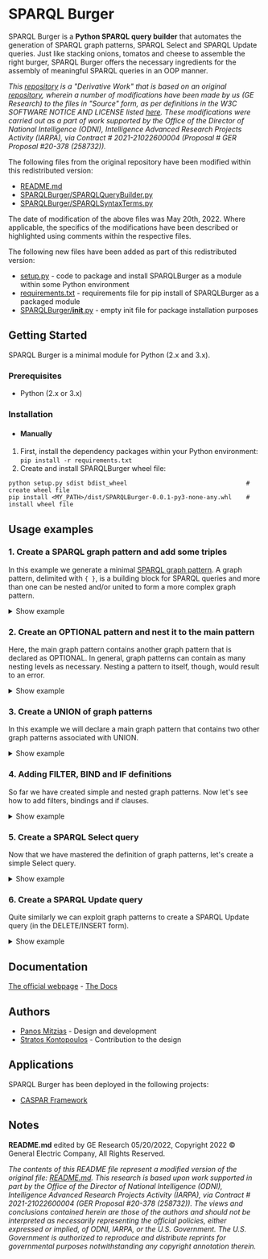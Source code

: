 # SPARQL Burger

SPARQL Burger is a **Python SPARQL query builder** that automates the generation of SPARQL graph patterns, SPARQL Select and SPARQL Update queries. Just like stacking onions, tomatos and cheese to assemble the right burger, SPARQL Burger offers the necessary ingredients for the assembly of meaningful SPARQL queries in an OOP manner.

_This [repository](https://github.com/vijayskumar/SPARQL-Burger) is a "Derivative Work" that is based on an original [repository](https://github.com/panmitz/SPARQL-Burger), wherein a number of modifications have been made by us (GE Research) to the files in "Source" form, as per definitions in the W3C SOFTWARE NOTICE AND LICENSE listed [here](https://github.com/panmitz/SPARQL-Burger/blob/master/LICENSE.txt). These modifications were carried out as a part of work supported by the Office of the Director of National Intelligence (ODNI), Intelligence Advanced Research Projects Activity (IARPA), via Contract # 2021-21022600004 (Proposal # GER Proposal #20-378 (258732))._

The following files from the original repository have been modified within this redistributed version:

 - [README.md](README.md)
 - [SPARQLBurger/SPARQLQueryBuilder.py](SPARQLBurger/SPARQLQueryBuilder.py)
 - [SPARQLBurger/SPARQLSyntaxTerms.py](SPARQLBurger/SPARQLSyntaxTerms.py)

The date of modification of the above files was May 20th, 2022.
Where applicable, the specifics of the modifications have been described or highlighted using comments within the respective files.

The following new files have been added as part of this redistributed version:
 
 - [setup.py](setup.py) - code to package and install SPARQLBurger as a module within some Python environment
 - [requirements.txt](requirements.txt) - requirements file for pip install of SPARQLBurger as a packaged module
 - [SPARQLBurger/__init__.py](SPARQLBurger/__init__.py) - empty init file for package installation purposes

## Getting Started
SPARQL Burger is a minimal module for Python (2.x and 3.x).

### Prerequisites

- Python (2.x or 3.x)

### Installation

* #### Manually
 
 1. First, install the dependency packages within your Python environment: ```pip install -r requirements.txt```
 2. Create and install SPARQLBurger wheel file:
```
python setup.py sdist bdist_wheel                                 # create wheel file
pip install <MY_PATH>/dist/SPARQLBurger-0.0.1-py3-none-any.whl    # install wheel file
```

## Usage examples
### 1. Create a SPARQL graph pattern and add some triples
In this example we generate a minimal [SPARQL graph pattern](http://https://www.w3.org/TR/rdf-sparql-query/#GraphPattern "SPARQL graph pattern"). A graph pattern, delimited with `{ }`, is a building block for SPARQL queries and more than one can be nested and/or united to form a more complex graph pattern.

<details>
 <summary>Show example</summary>

```python
from SPARQLBurger.SPARQLQueryBuilder import *

# Create a graph pattern
pattern = SPARQLGraphPattern()

# Add a couple of triples to the pattern
pattern.add_triples(
        triples=[
            Triple(subject="?person", predicate="rdf:type", object="ex:Person"),
            Triple(subject="?person", predicate="ex:hasName", object="?name")
        ]
    )

# Let's print this graph pattern
print(pattern.get_text())
```
The printout is:
```
{
   ?person rdf:type ex:Person . 
   ?person ex:hasName ?name . 
}
```
</details>

### 2. Create an OPTIONAL pattern and nest it to the main pattern
Here, the main graph pattern contains another graph pattern that is declared as OPTIONAL. In general, graph patterns can contain as many nesting levels as necessary. Nesting a pattern to itself, though, would result to an error.

<details>
 <summary>Show example</summary>

```python
from SPARQLBurger.SPARQLQueryBuilder import *

# Create a main graph pattern and add some triples
main_pattern = SPARQLGraphPattern()
main_pattern.add_triples(
        triples=[
            Triple(subject="?person", predicate="rdf:type", object="ex:Person"),
            Triple(subject="?person", predicate="ex:hasName", object="?name")
        ]
    )

# Create an optional pattern and add a triple
optional_pattern = SPARQLGraphPattern(optional=True)
optional_pattern.add_triples(
        triples=[
            Triple(subject="?person", predicate="ex:hasAge", object="?age")
        ]
    )

# Nest the optional pattern to the main
main_pattern.add_nested_graph_pattern(optional_pattern)

# Let's print the main graph pattern
print(pattern.get_text())
```
The printout is:
```
{
   ?person rdf:type ex:Person . 
   ?person ex:hasName ?name . 
   OPTIONAL {
      ?person ex:hasAge ?age . 
   }
}
```
</details>

### 3. Create a UNION of graph patterns
In this example we will declare a main graph pattern that contains two other graph patterns associated with UNION.

<details>
 <summary>Show example</summary>

```python
from SPARQLBurger.SPARQLQueryBuilder import *

# Create an empty graph pattern
main_pattern = SPARQLGraphPattern()

# Create the first graph pattern to be nested and add some triples
first_pattern = SPARQLGraphPattern()
first_pattern.add_triples(
        triples=[
            Triple(subject="?person", predicate="rdf:type", object="ex:Person"),
            Triple(subject="?person", predicate="ex:hasName", object="?name")
        ]
    )

# Create the second graph pattern to be nested as a UNION to the first and add some triples
second_pattern = SPARQLGraphPattern(union=True)
second_pattern.add_triples(
        triples=[
            Triple(subject="?person", predicate="rdf:type", object="ex:User"),
            Triple(subject="?person", predicate="ex:hasNickname", object="?name")
        ]
    )

# Nest both patterns to the main one
main_pattern.add_nested_graph_pattern(graph_pattern=first_pattern)
main_pattern.add_nested_graph_pattern(graph_pattern=second_pattern)

# Let's print the main graph pattern
print(main_pattern.get_text())
```
The printout is:
```
{
   {
      ?person rdf:type ex:Person . 
      ?person ex:hasName ?name . 
   }
   UNION
   {
      ?person rdf:type ex:User . 
      ?person ex:hasNickname ?name . 
   }
}
```
</details>

### 4. Adding FILTER, BIND and IF definitions
So far we have created simple and nested graph patterns. Now let's see how to add filters, bindings and if clauses.

<details>
 <summary>Show example</summary>

```python
from SPARQLBurger.SPARQLQueryBuilder import *

# Create a graph pattern and add some triples
pattern = SPARQLGraphPattern()
pattern.add_triples(
        triples=[
            Triple(subject="?person", predicate="rdf:type", object="ex:Person"),
            Triple(subject="?person", predicate="ex:hasAge", object="?age")
        ]
    )

# Add a filter for variable ?age
pattern.add_filter(
    filter= Filter(
        expression="?age < 65"
    )
)

# Add a binding for variable ?years_alive
pattern.add_binding(
    binding=Binding(
        value="?age",
        variable="?years_alive"
    )
)

# Add a binding for variable ?status, that should be "minor" or "adult" based on the ?age value
pattern.add_binding(
    binding=Binding(
        value=IfClause(
            condition="?age >= 18",
            true_value="'adult'",
            false_value="'minor'"
        ),
        variable="?status"
    )
)

# Print the graph pattern
print(pattern.get_text())
```
The printout is:
```
{
   ?person rdf:type ex:Person . 
   ?person ex:hasAge ?age . 
   BIND (?age AS ?years_alive)
   BIND (IF (?age >= 18, 'adult', 'minor') AS ?status)
   FILTER (?age < 65)
}
```
In the first BIND we have only provided a value and a variable as string, but this is not always the case. In the second BIND we nested an IF clause. Therefore, the `Binding.value` also accepts objects of classes like `IfClause`. In a similar way, the arguments of `IfClause` can also be other objects of type `IfClause` and `Bound` in a nested format, as shown below. 
```python
from SPARQLBurger.SPARQLQueryBuilder import *

# Create a graph pattern and add a triple
pattern = SPARQLGraphPattern()
pattern.add_triples(
        triples=[
            Triple(subject="?person", predicate="rdf:type", object="ex:Person"),
        ]
    )

# Create an optional graph pattern and add a triple
optional_pattern = SPARQLGraphPattern(optional=True)
optional_pattern.add_triples(
        triples=[
            Triple(subject="?person", predicate="ex:hasAddress", object="?address")
        ]
    )

# Add a binding with nested a IF clause and a BOUND condition
pattern.add_binding(
    binding=Binding(
        value=IfClause(
            condition=Bound(
                variable="?address"
            ),
            true_value="?address",
            false_value="'Unknown'"
        ),
        variable="?address"
    )
)

# Print the graph pattern
print(pattern.get_text())
```
The printout is:
```
{
   ?person rdf:type ex:Person . 
   BIND (IF (BOUND (?address), ?address, 'Unknown') AS ?address)
}
```
</details>

### 5. Create a SPARQL Select query
Now that we have mastered the definition of graph patterns, let's create a simple Select query.

<details>
 <summary>Show example</summary>

```python
from SPARQLBurger.SPARQLQueryBuilder import *

# Create an object of class SPARQLSelectQuery and set the limit for the results to 100
select_query = SPARQLSelectQuery(distinct=True, limit=100)

# Add a prefix
select_query.add_prefix(
    prefix=Prefix(prefix="ex", namespace="http://www.example.com#")
)

# Add the variables we want to select
select_query.add_variables(variables=["?person", "?age"])

# Create a graph pattern to use for the WHERE part and add some triples
where_pattern = SPARQLGraphPattern()
where_pattern.add_triples(
        triples=[
            Triple(subject="?person", predicate="rdf:type", object="ex:Person"),
            Triple(subject="?person", predicate="ex:hasAge", object="?age"),
            Triple(subject="?person", predicate="ex:address", object="?address"),
        ]
    )

# Set this graph pattern to the WHERE part
select_query.set_where_pattern(graph_pattern=where_pattern)

# Group the results by age
select_query.add_group_by(
    group=GroupBy(
        variables=["?age"]
    )
)

# Print the query we have defined
print(select_query.get_text())
```
The printout is:
```
PREFIX ex: <http://www.example.com#>

SELECT DISTINCT ?person ?age
WHERE {
   ?person rdf:type ex:Person . 
   ?person ex:hasAge ?age . 
   ?person ex:address ?address . 
}
GROUP BY ?age
LIMIT 100
```
</details>

### 6. Create a SPARQL Update query
Quite similarly we can exploit graph patterns to create a SPARQL Update query (in the DELETE/INSERT form).

<details>
 <summary>Show example</summary>

```python
from SPARQLBurger.SPARQLQueryBuilder import *

# Create a SPARQLUpdateQuery object
update_query = SPARQLUpdateQuery()

# Add a prefix
update_query.add_prefix(
    prefix=Prefix(prefix="ex", namespace="http://www.example.com#")
)

# Create a graph pattern for the DELETE part and add a triple
delete_pattern = SPARQLGraphPattern()
delete_pattern.add_triples(
    triples=[
        Triple(subject="?person", predicate="ex:hasAge", object="?age")
    ]
)

# Create a graph pattern for the INSERT part and add a triple
insert_pattern = SPARQLGraphPattern()
insert_pattern.add_triples(
    triples=[
        Triple(subject="?person", predicate="ex:hasAge", object="32")
    ]
)

# Create a graph pattern for the WHERE part and add some triples
where_pattern = SPARQLGraphPattern()
where_pattern.add_triples(
    triples=[
        Triple(subject="?person", predicate="rdf:type", object="ex:Person"),
        Triple(subject="?person", predicate="ex:hasAge", object="?age")
    ]
)

# Now let's append these graph patterns to our query
update_query.set_delete_pattern(graph_pattern=delete_pattern)
update_query.set_insert_pattern(graph_pattern=insert_pattern)
update_query.set_where_pattern(graph_pattern=where_pattern)

# Print the query we have defined
print(update_query.get_text())
```
The printout is:
```
PREFIX ex: <http://www.example.com#>

DELETE {
   ?person ex:hasAge ?age . 
}
INSERT {
   ?person ex:hasAge 32 . 
}
WHERE {
   ?person rdf:type ex:Person . 
   ?person ex:hasAge ?age . 
}
```
</details>

## Documentation
[The official webpage](http://pmitzias.com/SPARQLBurger) - [The Docs](http://pmitzias.com/SPARQLBurger/docs.html)

## Authors
* [Panos Mitzias](http://pmitzias.com) - Design and development
* [Stratos Kontopoulos](http://stratoskontopoulos.com) - Contribution to the design

## Applications
SPARQL Burger has been deployed in the following projects:

* [CASPAR Framework](https://www.linkedin.com/showcase/caspar-framework)
 
## Notes

**README.md** edited by GE Research 05/20/2022, Copyright 2022 © General Electric Company, All Rights Reserved.

_The contents of this README file represent a modified version of the original file: [README.md](https://github.com/panmitz/SPARQL-Burger/README.md). This research is based upon work supported in part by the Office of the Director of National Intelligence (ODNI), Intelligence Advanced Research Projects Activity (IARPA), via Contract # 2021-21022600004 (GER Proposal #20-378 (258732)). The views and conclusions contained herein are those of the authors and should not be interpreted as necessarily representing the official policies, either expressed or implied, of ODNI, IARPA, or the U.S. Government. The U.S. Government is authorized to reproduce and distribute reprints for governmental purposes notwithstanding any copyright annotation therein._
